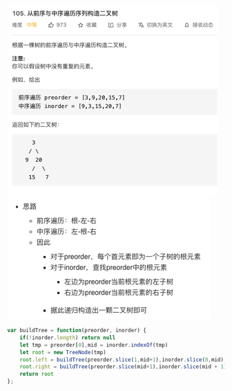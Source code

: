 ![avatar](/image/erchashu.png)
![avatar](/image/erchashu1.png)
```javascript
var buildTree = function(preorder, inorder) {
    if(!inorder.length) return null
    let tmp = preorder[0],mid = inorder.indexOf(tmp)
    let root = new TreeNode(tmp)
    root.left = buildTree(preorder.slice(1,mid+1),inorder.slice(0,mid))
    root.right = buildTree(preorder.slice(mid+1),inorder.slice(mid + 1))
    return root
};

```